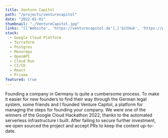 ```yaml
---
title: Venture Capitol
path: "/projects/venturecapitol"
date: "2022-01-01"
thumbnail: "./VentureCapitol.jpg"
links: "[['Website', 'https://venturecapitol.de'],['GitHub', 'https://github.com/Venture-Capitol/venture-capitol']]"
stack:
  - Google Cloud Platform
  - Terraform
  - Postgres
  - Monorepo
  - OpenAPI
  - Cloud Run
  - CI/CD
  - React
  - Prisma
featured: true
---
```


Founding a company in Germany is quite a cumbersome process. To make it easier for new founders to find their way through the German legal system, some friends and I founded Venture Capitol, a platform for managing the steps for founding your company. We were one of the winners of the Google Cloud Hackathon 2022, thanks to the automated serverless infrastructure I built. After failing to secure further investment, we open sourced the project and accept PRs to keep the content up-to-date.
